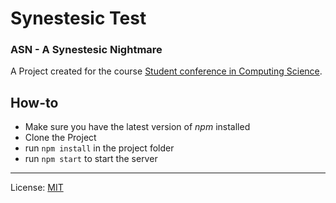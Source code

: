 # Synestesic Test
### ASN - A Synestesic Nightmare
A Project created for the course [Student conference in Computing Science](https://www.umu.se/utbildning/kurser/student-conference-in-computing-science/).
## How-to
* Make sure you have the latest version of *npm* installed
* Clone the Project
* run `npm install` in the project folder
* run `npm start` to start the server
---
License: [MIT](https://opensource.org/licenses/MIT)
